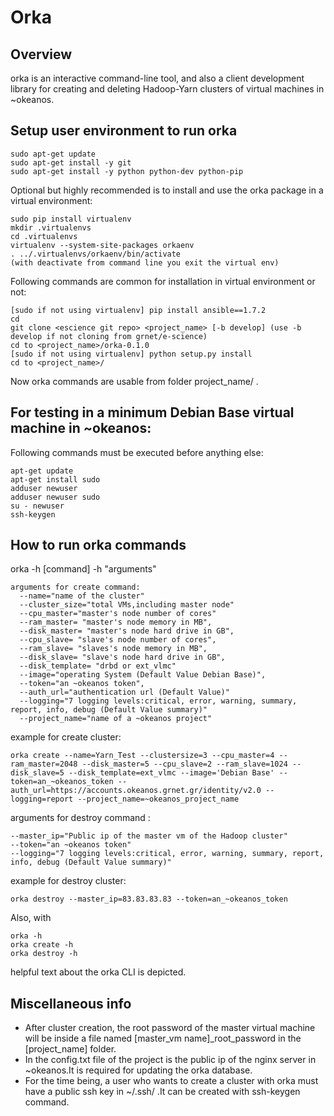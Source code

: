 Orka
=====


Overview
--------

orka is an interactive command-line tool, and also a
client development library for creating and deleting Hadoop-Yarn clusters of virtual machines
in ~okeanos.

Setup user environment to run orka
--------------------------------
    sudo apt-get update
    sudo apt-get install -y git
    sudo apt-get install -y python python-dev python-pip

 Optional but highly recommended is to install and use the orka package in a virtual environment:
 
    sudo pip install virtualenv
    mkdir .virtualenvs
    cd .virtualenvs
    virtualenv --system-site-packages orkaenv
    . ../.virtualenvs/orkaenv/bin/activate
    (with deactivate from command line you exit the virtual env)
    
Following commands are common for installation in virtual environment or not:

    [sudo if not using virtualenv] pip install ansible==1.7.2
    cd
    git clone <escience git repo> <project_name> [-b develop] (use -b develop if not cloning from grnet/e-science)
    cd to <project_name>/orka-0.1.0
    [sudo if not using virtualenv] python setup.py install
    cd to <project_name>/
 
  Now orka commands are usable from folder  project_name/ .





For testing in a minimum Debian Base virtual machine in ~okeanos:
---------------------------------------------------------------------------
Following commands must be executed before anything else:
    
    apt-get update
    apt-get install sudo
    adduser newuser
    adduser newuser sudo
    su - newuser
    ssh-keygen

How to run orka commands
------------------------
orka -h [command] -h "arguments"

    arguments for create command: 
      --name="name of the cluster" 
      --cluster_size="total VMs,including master node" 
      --cpu_master="master's node number of cores" 
      --ram_master= "master's node memory in MB",
      --disk_master= "master's node hard drive in GB",
      --cpu_slave= "slave's node number of cores",
      --ram_slave= "slaves's node memory in MB",
      --disk_slave= "slave's node hard drive in GB", 
      --disk_template= "drbd or ext_vlmc" 
      --image="operating System (Default Value Debian Base)", 
      --token="an ~okeanos token", 
      --auth_url="authentication url (Default Value)"
      --logging="7 logging levels:critical, error, warning, summary, report, info, debug (Default Value summary)"
      --project_name="name of a ~okeanos project"

example for create cluster:

    orka create --name=Yarn_Test --clustersize=3 --cpu_master=4 --ram_master=2048 --disk_master=5 --cpu_slave=2 --ram_slave=1024 --disk_slave=5 --disk_template=ext_vlmc --image='Debian Base' --token=an_~okeanos_token --auth_url=https://accounts.okeanos.grnet.gr/identity/v2.0 --logging=report --project_name=~okeanos_project_name

arguments for destroy command :

    --master_ip="Public ip of the master vm of the Hadoop cluster"
    --token="an ~okeanos token"
    --logging="7 logging levels:critical, error, warning, summary, report, info, debug (Default Value summary)"

example for destroy cluster:

    orka destroy --master_ip=83.83.83.83 --token=an_~okeanos_token

Also, with

    orka -h
    orka create -h
    orka destroy -h
helpful text about the orka CLI is depicted.

Miscellaneous info
----------------
- After cluster creation, the root password of the master virtual machine will be inside a file named [master_vm name]_root_password in the [project_name] folder.
- In the config.txt file of the project is the public ip of the nginx server in ~okeanos.It is required for updating the orka database.
- For the time being, a user who wants to create a cluster with orka must have a public ssh key in ~/.ssh/ .It can be created with ssh-keygen command.